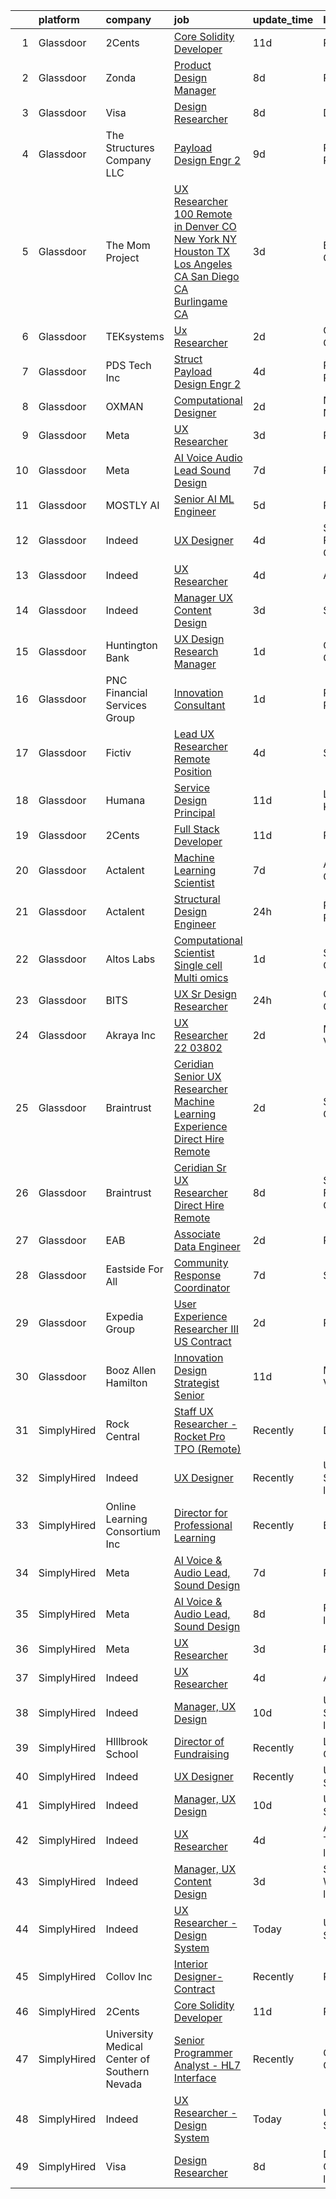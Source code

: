

|    | platform    | company                                      | job                                                                                                                                                                                                                                                                                                                                                                                                                                                                                                                                                                                                                                                                                                                                                                                                                                                                                                                                                                                                                                                                                                                                                                                                                                                                                                                                                                                                                                                                                                         | update_time   | location                   |
|---:|:------------|:---------------------------------------------|:------------------------------------------------------------------------------------------------------------------------------------------------------------------------------------------------------------------------------------------------------------------------------------------------------------------------------------------------------------------------------------------------------------------------------------------------------------------------------------------------------------------------------------------------------------------------------------------------------------------------------------------------------------------------------------------------------------------------------------------------------------------------------------------------------------------------------------------------------------------------------------------------------------------------------------------------------------------------------------------------------------------------------------------------------------------------------------------------------------------------------------------------------------------------------------------------------------------------------------------------------------------------------------------------------------------------------------------------------------------------------------------------------------------------------------------------------------------------------------------------------------|:--------------|:---------------------------|
|  1 | Glassdoor   | 2Cents                                       | [Core Solidity Developer](https://www.glassdoor.com/partner/jobListing.htm?pos=117&ao=1136043&s=58&guid=000001824de431a8ab35dd63f2c633ab&src=GD_JOB_AD&t=SR&vt=w&ea=1&cs=1_28b553ca&cb=1659164177225&jobListingId=1008012798036&jrtk=3-0-1g96u8cepk6dl801-1g96u8cf7ihmr800-acdc01f12a704e75-)                                                                                                                                                                                                                                                                                                                                                                                                                                                                                                                                                                                                                                                                                                                                                                                                                                                                                                                                                                                                                                                                                                                                                                                                               | 11d           | Remote                     |
|  2 | Glassdoor   | Zonda                                        | [Product Design Manager](https://www.glassdoor.com/partner/jobListing.htm?pos=130&ao=1136043&s=58&guid=000001824de431a8ab35dd63f2c633ab&src=GD_JOB_AD&t=SR&vt=w&cs=1_8816431c&cb=1659164177227&jobListingId=1008021218487&jrtk=3-0-1g96u8cepk6dl801-1g96u8cf7ihmr800-312ca15c6c06017f-)                                                                                                                                                                                                                                                                                                                                                                                                                                                                                                                                                                                                                                                                                                                                                                                                                                                                                                                                                                                                                                                                                                                                                                                                                     | 8d            | Remote                     |
|  3 | Glassdoor   | Visa                                         | [Design Researcher](https://www.glassdoor.com/partner/jobListing.htm?pos=115&ao=1136043&s=58&guid=000001824de431a8ab35dd63f2c633ab&src=GD_JOB_AD&t=SR&vt=w&cs=1_cdfca6f1&cb=1659164177225&jobListingId=1008021641912&jrtk=3-0-1g96u8cepk6dl801-1g96u8cf7ihmr800-1e7e7fdd79c17e05-)                                                                                                                                                                                                                                                                                                                                                                                                                                                                                                                                                                                                                                                                                                                                                                                                                                                                                                                                                                                                                                                                                                                                                                                                                          | 8d            | Denver, CO                 |
|  4 | Glassdoor   | The Structures Company  LLC                  | [Payload Design Engr 2](https://www.glassdoor.com/partner/jobListing.htm?pos=110&ao=1110586&s=58&guid=000001824de431a8ab35dd63f2c633ab&src=GD_JOB_AD&t=SR&vt=w&ea=1&cs=1_3fdccc0d&cb=1659164177223&jobListingId=1008017190924&cpc=444700D72F2ECBCE&jrtk=3-0-1g96u8cepk6dl801-1g96u8cf7ihmr800-5934483915e65cb4--6NYlbfkN0DyJKuYHXcylc_SDNHBp-tmunzivGoa8VlwBVyibE2Mzl8OmYXzEnhJyOcwkO9wLgSq_z6T9KHMXNTyHJ1u__vwQoZcoentlr1pFCq51rt4sjRT2ZqQBqOoAsWc3kjyT7LZtBpzSmVJGB11xvJYHDz6s-SaP9h2zzcBMMsWOVE7LcH8jLWCAyfHtsv3LsS1QoILiJNA8ucqR9S6PQlTLtmpA_uHm5A6bpUkwJqHNUWehTNxJX8BgBxURyVjQGof3zdxBdDLWaz3x8EuL1jBX6epq_mIDrtRoB17GCGsWuS2zr5E8tdpCo9uFfpJhV-WauWVW8wDpj1N3wBm4LmhnrF1K3dcFhULMrbnuhndxIibZ9omP0KrWKKD_Ire0-FwzgjPC4lZP1xdyVpJFVbNXuINxnqX6rCtkBKAn1OODnq95ZmuqrmFYtCmliP3AEeRD-BKhWJBew7aQTo9cX3teMXMOuXPhvsffWZpdQwT6f-g8U_dp4aVN0WcvE4ogiq3vY6oNPPYN7vwjCSdWe1zbjLeSjEFn_BXOdYGnQg3hjL3Le5VTlZKSNYg)                                                                                                                                                                                                                                                                                                                                                                                                                                                                                                                                                                                            | 9d            | Ridley Park, PA            |
|  5 | Glassdoor   | The Mom Project                              | [UX Researcher  100  Remote in Denver  CO  New York  NY  Houston  TX  Los Angeles  CA  San Diego  CA  Burlingame  CA ](https://www.glassdoor.com/partner/jobListing.htm?pos=108&ao=1110586&s=58&guid=000001824de431a8ab35dd63f2c633ab&src=GD_JOB_AD&t=SR&vt=w&cs=1_d8085431&cb=1659164177222&jobListingId=1008031987405&cpc=0C139D4CAD5A6DB2&jrtk=3-0-1g96u8cepk6dl801-1g96u8cf7ihmr800-1c0499f345ea7c01--6NYlbfkN0BDp_epf89aHDQhKpPegNJQ_ldQpEFZQsM9OcONMGxWx6pU56EKHF58QjVdAUvn2gXWmN-jNxj30fEr7ucrnnoWaA7GhknQKw_pX8S0ZudUP8iUsGOEcgiWeJ71eQ-LYoWGRxy4nYltpu0silshcAFbtVcOFlDuwSNbTCoZ9Q0pn10eRlBCyIjHQ6DAt-uoEBs45zN5HGXyDzQnuhqM4pOPMQIgeQhTWraIjdPCh9xrg1kGB4wbS0079ycTA8MrL0UgiUG0VQtjO6TRCzd72JCHaUb1nAOJzwJ6I0WVff1bRxyP2vxGkZrUrgx8jSNZnKXfMS6hJ26Hjx6LC-NFX6--DkBoMGsooDUDKsTe4lrlFj8SNZa7JisytLflTKq2XJ1oDJ1cwjZnRUQ74l2aBQx20ruPBubAmIPKLKRRICpFKfB2OlPTAjRKn_j41qJUnia2FLZIcL5k3KS8MbKBu7t7ubfz_HsitB8VLm3Tvn2GDmU4E1s2N1J5szMDYTPdrLneFKl9cGpeJrYd_z_s6qlTCP0BAMqyoxy-SUNjXzSLXQeoNMMjGb1OBMw6fZ323qc%3D)                                                                                                                                                                                                                                                                                                                                                                                                                                                                                    | 3d            | Burlingame, CA             |
|  6 | Glassdoor   | TEKsystems                                   | [Ux Researcher](https://www.glassdoor.com/partner/jobListing.htm?pos=114&ao=1110586&s=58&guid=000001824de431a8ab35dd63f2c633ab&src=GD_JOB_AD&t=SR&vt=w&cs=1_86107864&cb=1659164177224&jobListingId=1008032487078&cpc=2CAED5C921A5F994&jrtk=3-0-1g96u8cepk6dl801-1g96u8cf7ihmr800-d656d344feeb4a92--6NYlbfkN0AuKz8EBO1xHDEL7V2YF9xF3dC_I9B9i-Zw2Jh8clPMK9BxhHDJszxSyW718EipT5MRb1RPreu3BD-cy3KlfMRzb3qRqGgnIfjBoBD3tszXahovyXIhdMeiM7ioxp7PcQGcrk6reVfLNBIo81iUTZ47JibsRXezup1nOCUy44exCg8Tj-bunS8OQeHrCHS-aIQhBPo3n1IKVTd3IpvMsv3tb0FJMC1VjC-u-wqHxcEPzk5t66t_vyQvgZwXAP0J72phGuiVfF1bImsK0bWhUZRJ9GbfL4wqPM8lHonaIkU1UE1m4JyXDwGmdfM9HfL3_xMl4UiL-lZ1YpaEA-MfBq9lrt8V2HvQT4i1oY48rYCzWLvTFXom-B0g35houz9ZVuqn4AJiJ39-np5ht6Eq_klAErNqeH39i8E_dGa4txfyBIJeq9A3vN_lki3s9bfm8btX3lyE1Jv5Zwcq9BJFYZ4805MW2vLRRP4qnraxQirg3UIvE8SztPyQ_gIpVICK457zUiszxfCRSYJc6qhmA3KrkPt0jMkFgWwPZI-83UuWWxzHfc2jDeNWhvPW9AjaG-33Q_6X8N-g6gAmUPEFtSKGn0sl6l7_ySWXX1cxne1CTh1j192fJffOUxXB620NYIq9n47qHkwcwPdDHV_lBm9l76ZKWFe0t1DN1frCM1qHK4jWR4cyrdJL7LQdP61bzvx9BKWCqxwOxZ6jGvIf_SSyMOWF-rPB12fwnNAeYtIGH7Jr2E-uP9J-pBitskjWJfFFNhhgnbpeDfzPmTecyugewZ9DMYCSsLMR3Sc-tD-ZOAlvTZT0HMiQd2Ok09xWt6ptEwA9kiyLjOFjxeXfqsg_8b3-cNgBcajj38DxhD144IyIl8fVlUovHVeXz9WQqB0u3Ys4_9p-41jWoHoJlSrGmjHjkt2rIMYWn0g4HE__ZsZ7oyFQhXKE322S_bvwrt0%3D)                                                                                                                                                                                           | 2d            | Cincinnati, OH             |
|  7 | Glassdoor   | PDS Tech  Inc                                | [Struct   Payload Design Engr 2](https://www.glassdoor.com/partner/jobListing.htm?pos=112&ao=1110586&s=58&guid=000001824de431a8ab35dd63f2c633ab&src=GD_JOB_AD&t=SR&vt=w&ea=1&cs=1_7dbeea6e&cb=1659164177224&jobListingId=1008027962270&cpc=F41FEAB56D215062&jrtk=3-0-1g96u8cepk6dl801-1g96u8cf7ihmr800-a19b3ee6a4be9018--6NYlbfkN0BLQ6hkz6GMEPsiDV6dZwFY4wMBUE_AioakCFmtqBrqGqP687vd9SjG831nUZLdlECFz4_jiDW5zeCZqferr92m89sPuVJJnJ7WFWdNEVmdLTJs15P5BqPjnJErAy3HU3ayk3FqmesKP8Ap1bvQE2VOB84XMx2WhC42YIWFCH3ybxcp_T4JNx-jTtcDuwLOsmPhfbrfB_9LhEbGluA3kDYV9k9y5IKcX9nvyQZr-HLyi8Rkdw37TzYayS7bnLiODV8l0t-BeGultTAPgogUBBpadbkIwCpCRIVmWx4Ufh-5LxvWVAEXBdKXUIGwSvcOSW01gBiF4DBZ4Ijj2ELFdreLMVJdrOve9qfZMZJ6GnBxs6vNnFnAtpOfcW_TwtjZQkZM3FqvIglB_6ZBYJW0ezaxTI5fSzif4Ya00iALGxXcpx53-zVAGIkl16QKwQy0q2cDgyfPZrso30VhqhPZG55NpmubIIEdciAYN0KpuUu_Zy0QvHJa3rgIMdIYs9W4uUk0vE4Bs9yDmd4f7bWm2Zt5bAROq5SFd7o%3D)                                                                                                                                                                                                                                                                                                                                                                                                                                                                                                                                                                                                     | 4d            | Ridley Park, PA            |
|  8 | Glassdoor   | OXMAN                                        | [Computational Designer](https://www.glassdoor.com/partner/jobListing.htm?pos=123&ao=1136043&s=58&guid=000001824de431a8ab35dd63f2c633ab&src=GD_JOB_AD&t=SR&vt=w&cs=1_e5a13228&cb=1659164177226&jobListingId=1008033942178&jrtk=3-0-1g96u8cepk6dl801-1g96u8cf7ihmr800-848e2986704e05c3-)                                                                                                                                                                                                                                                                                                                                                                                                                                                                                                                                                                                                                                                                                                                                                                                                                                                                                                                                                                                                                                                                                                                                                                                                                     | 2d            | New York, NY               |
|  9 | Glassdoor   | Meta                                         | [UX Researcher](https://www.glassdoor.com/partner/jobListing.htm?pos=116&ao=1136043&s=58&guid=000001824de431a8ab35dd63f2c633ab&src=GD_JOB_AD&t=SR&vt=w&ea=1&cs=1_b8d31b3a&cb=1659164177225&jobListingId=1008031131369&jrtk=3-0-1g96u8cepk6dl801-1g96u8cf7ihmr800-7305b9d1fd1dfb42-)                                                                                                                                                                                                                                                                                                                                                                                                                                                                                                                                                                                                                                                                                                                                                                                                                                                                                                                                                                                                                                                                                                                                                                                                                         | 3d            | Remote                     |
| 10 | Glassdoor   | Meta                                         | [AI Voice   Audio Lead  Sound Design](https://www.glassdoor.com/partner/jobListing.htm?pos=101&ao=1110586&s=58&guid=000001824de431a8ab35dd63f2c633ab&src=GD_JOB_AD&t=SR&vt=w&cs=1_111cd7f4&cb=1659164177221&jobListingId=1008023222065&cpc=7F6F94E2229B3AB5&jrtk=3-0-1g96u8cepk6dl801-1g96u8cf7ihmr800-689b7cb80f7a2f37--6NYlbfkN0DYl4UJW4r1Vl7FEn6T9F-rD9lpC-0oMJVSiWjK_MGUd5ZxEn957iThda3zHpNlLYNwoNzCQdsopoLKmJLG1nAnANp12Z1CmvIlSEcVWxldS6xVx8g-I3t6cbTxAb_JabrKutD0NLg4ZKY5157s-0H45KN1wVpDD0sZHig6vrUUXD05pI593RAo4mJ75x94gUZkCaOqKAOCjuQz460-maCRHj50tsXDkPdie1Ok-G3mbJV7Jztbc0ExNUVKHymOIATuc7wuR9rTodGYLmiNKbWGxVCQWIvpU6D3zOr-1U7dqZhdnOj7kFElMb72N_iBvrGKyXaRKxAKq0fUM589JJGZikmJeZLDIqdqHXAhKrc8NVKPpbfgThzZEZfnxkrt9P9jj_RlZObs7Xoc59BHQzXZJHCbCMz3GXi4NHht9KAQWCRY3ywI-BWZ5wT7TXvt3H8FdaxkyqfWHFoSfS148KWSHBzZUgQGWKE1DPXQ4-fy27Llh14FllC7XuIiSAZR7_Hevjx9BFkRyN3iXuoNQzB-bVVEa83sZBj0GSTkYsYus-8wJUb8lHQ1AJ1oNw9mJdrqI31Y1zpLJa8PoJ4P66QRxvm6jKz5i5Ssq8Ba6fY0uuiC0lLJ3QvuF1yZt04MtzQVbdrYHP-fphPayRsWEsrE_qMEdzzawbDjKsrtyv2c_8Qgk87ZPi0SD3NCJPFjX_0MBu3MJK79xO-HNypzm0zCiNALmxS9eDcW4CgJqRvr6hDXK_jvFRQT54EVSofS_iXbBE97gvtC0uI6b-tbF-N7V45aYErlAiaV7x1ZFT0sJ51MDJni81FPaexUDMg9BPOoNyIaMdMS3LtCOOd6fDTIIIxIx41_PFthqnR_r2ZKozgH6zjniu7EcWNN2VAA28Yo6YEHY_DZH8tIk5MUJNkPnvgnDGl4y_ZDa31-hAyl89OZe_ttTZXWaxmTZC481SrkgOp1veirsVX5iI4xS7qJR8z6vNv-JwR1uuHVdz6ZX8kGwFbXdBKRkU41C_a3LnFouwG8ER_cqT2Ym8i-C4HWnhZp-L1LwRlVIjNB3CNLlQ%3D%3D)                                                       | 7d            | Remote                     |
| 11 | Glassdoor   | MOSTLY AI                                    | [Senior AI ML Engineer](https://www.glassdoor.com/partner/jobListing.htm?pos=121&ao=1136043&s=58&guid=000001824de431a8ab35dd63f2c633ab&src=GD_JOB_AD&t=SR&vt=w&ea=1&cs=1_1610941b&cb=1659164177226&jobListingId=1008025309635&jrtk=3-0-1g96u8cepk6dl801-1g96u8cf7ihmr800-8615a7f6e4c35cad-)                                                                                                                                                                                                                                                                                                                                                                                                                                                                                                                                                                                                                                                                                                                                                                                                                                                                                                                                                                                                                                                                                                                                                                                                                 | 5d            | Remote                     |
| 12 | Glassdoor   | Indeed                                       | [UX Designer](https://www.glassdoor.com/partner/jobListing.htm?pos=102&ao=1110586&s=58&guid=000001824de431a8ab35dd63f2c633ab&src=GD_JOB_AD&t=SR&vt=w&cs=1_74a3142b&cb=1659164177221&jobListingId=1008028578102&cpc=A65DF3A704A48F9B&jrtk=3-0-1g96u8cepk6dl801-1g96u8cf7ihmr800-2cc1071fb75654da--6NYlbfkN0CiRNM7CVr8YueLFKlzwbFWI0o7IjV438l4sVrvKZ0flpURU_mqoI8EbsK64YRr3OBYYZalZrIwKssoeo6VoDij59fqsdwtzHKpuAN9G1807uO77Tfa8ejE6RtPKcGioDYAYwx3GOtjJTokwiiBuVm99tnuj5zhfnh0G4p44u-VeDzF1xhHbpl1WSAnA2ClJklQyoHuoz7MnIp9tIZ0ZEozS3YnW8q9hYYFQfB6ZzPgbqPq9SxX5TnpKnnN9VzrXtNvXddixHMxrZHqswa8VRG1E3ndHNqsiJPF6LMgb4twNE7SxdC9k7qUu7K4QLvaVGX3nZlpktdszDHd1uzBYK42BEZfK72OzyXCsZlNDm6xNt9a1If8xgE9QfZrSeDB165xRGprgzpKahMYb25Kla2TuMXcNkxiP7eGq-9HYHLGrn9g2OYXrWEaiI71TDI9CtiK4FvsxOb8msd5z8zumcIlYjCZVp42jKXY0ERhViW_2m2fcfF3lluA_anX1OOH41xnGKD0vO_IKkj2f1k4I-rw)                                                                                                                                                                                                                                                                                                                                                                                                                                                                                                                                                                                                                                           | 4d            | San Francisco, CA          |
| 13 | Glassdoor   | Indeed                                       | [UX Researcher](https://www.glassdoor.com/partner/jobListing.htm?pos=103&ao=1110586&s=58&guid=000001824de431a8ab35dd63f2c633ab&src=GD_JOB_AD&t=SR&vt=w&cs=1_4308baa0&cb=1659164177222&jobListingId=1008028151469&cpc=FD1C1DA32C38CFA7&jrtk=3-0-1g96u8cepk6dl801-1g96u8cf7ihmr800-36ca236a5a045261--6NYlbfkN0CiRNM7CVr8YueLFKlzwbFWI0o7IjV438l4sVrvKZ0flpURU_mqoI8EbsK64YRr3OBmXK5c0D_VIq-XAz-SijDLcgxaAEZ1LGCz0647mMt3IKGcnLZeJ4XsnVD6rI2ODiyjHnq36ZPOWJj9mBHyqJyUTJasZe8jUOgx905CZfEUHmGuSwNOBd25DOttNKT-0-suSg9YScnnn_dbHglk9D-SoNCFqgB07IXSN5xYD3tvWVDyw9O7cBY-EbWBtmJjXMNFYNpNcp9kCU7F78ZdJZYlL9LyL9WQEj1KD1dWXz1qlBiAeYnxGhPVVOvyonck67UayfO8Jxwu171jcWBCA7DZZpQhHWiIcRCw24NXR0ZFCQQfppnkZ_9xV5tRBHucOXx7qMCLz-usr3E0MOiV1Vm_pUL-KusOd0g-yFbuG7hP27sxiK8ukF9uiN8vlZsUKqhgIWVawaenATIOkAzFAZcrmNNUL5-Lf_OgYqpz8_MWgdXmR6PN7P3HByvSiWdB2BbRLdmQHd4I4g%3D%3D)                                                                                                                                                                                                                                                                                                                                                                                                                                                                                                                                                                                                                                             | 4d            | Austin, TX                 |
| 14 | Glassdoor   | Indeed                                       | [Manager  UX Content Design](https://www.glassdoor.com/partner/jobListing.htm?pos=104&ao=1110586&s=58&guid=000001824de431a8ab35dd63f2c633ab&src=GD_JOB_AD&t=SR&vt=w&cs=1_d247d3d8&cb=1659164177222&jobListingId=1008031262648&cpc=B076152010A3B66C&jrtk=3-0-1g96u8cepk6dl801-1g96u8cf7ihmr800-39b9ab4c9d019023--6NYlbfkN0CiRNM7CVr8YueLFKlzwbFWI0o7IjV438l4sVrvKZ0flpURU_mqoI8EbsK64YRr3OA0NewwLze60yEDedzF9qHHqQHfeFOzmCmqCIrsGBS_xCQvMOy8qcuRd9aSb28_VWMW0XNzPbEQWLkG9B-0gogUQBQMDvYLaHbbFXi5KssPqfdnSEIiDidqfL4pU31OGgJ4IDXVROUYvg-k6srnW0YxarHGX_8v5Dt5Qo6PrbXxymRY5xBtHSPMraLqxo5JU8G-p44jSJxzQB8EV5zn7iE1TQ5m26u28iPMREjjX_mbZbszYXTO6WLx1XakBeAGXjMzAPwBfiaX_75nZ7aGf0quAsLWBQANgGTdFPmskxGrTtvvFirKd9HfbOWU1YVJvYAz74DvznHypI1VdqG6H3xV0gjaGaAoCtrx6FC-T0Z4zKfiTSbQFcs5TwLBatH5zczMOiajnwDNmH3sXcF6HWTXd0wYzYIHUFwSmfQhp9uoQq5JsVQUQJ3beWN12inX0H2cWaFKMJlq_byx7Y01XVPn)                                                                                                                                                                                                                                                                                                                                                                                                                                                                                                                                                                                                                            | 3d            | Seattle, WA                |
| 15 | Glassdoor   | Huntington Bank                              | [UX Design Research Manager](https://www.glassdoor.com/partner/jobListing.htm?pos=126&ao=1136043&s=58&guid=000001824de431a8ab35dd63f2c633ab&src=GD_JOB_AD&t=SR&vt=w&ea=1&cs=1_04574b7c&cb=1659164177227&jobListingId=1008035560327&jrtk=3-0-1g96u8cepk6dl801-1g96u8cf7ihmr800-026b5e051db0d1cf-)                                                                                                                                                                                                                                                                                                                                                                                                                                                                                                                                                                                                                                                                                                                                                                                                                                                                                                                                                                                                                                                                                                                                                                                                            | 1d            | Columbus, OH               |
| 16 | Glassdoor   | PNC Financial Services Group                 | [Innovation Consultant](https://www.glassdoor.com/partner/jobListing.htm?pos=107&ao=1110586&s=58&guid=000001824de431a8ab35dd63f2c633ab&src=GD_JOB_AD&t=SR&vt=w&cs=1_29fbb525&cb=1659164177222&jobListingId=1008035542568&cpc=1FDE87803EF93CD3&jrtk=3-0-1g96u8cepk6dl801-1g96u8cf7ihmr800-f579691c39cf339c--6NYlbfkN0AMofH_6zXbiqn6xehDj89HQNfpf30LHk40Y3Yl5cZTpm-EXukPQNet_K9MQV9Co4wrh9zmc-WoIcLnw9Z172E92dJPc63Y3V8fVsVvhNoNjEG1FtQwJaVBW8azj4QSwo96VkJz2Fe6Vq7LU_GgWl3dMiQzX5Lf74GYKefSthgL86d7OwvtHb2rbuaoEyWz2uyn35Am23LlFgqJ7NZnhPIDzJ6nr_LQc9uk3AKc7grqzV_hLCkn_cO78skyUOr1lW08GupI56vA_7AlTRizr0LiXRepCcm8fTiAz4ji_N4ml1tJ6h9o2ltL60WKAOzKn1UyTh_FmFDbgKyOGzJksk5chmJe45To1rqV8gRAxYUkcDqxHLjgvmMEba8f8wqm_uXZiXyko15S9OBYKele8luDOP4FqAAjjokrZj5mSg2tLKedBB1dRRQKKYeXnMmGoX4vrrTMUUU_dTwaeXfnLer19ibPLdY3SRe6M_dfDafQfNi1ay-qdLiJQ7YuzVQlOY5vHVmB-jjYToREDmztbo_69aNcNcYTj5w-EHNaTpExsv0OZ615De11nu1h69jVeGt2yP91CQTtS6KKUjfuQ3OjpLa-VeOonWRJQXqvcjSvqAiPe6IQ5JBPIvDQE0AFwWSIFdO3qC_JJryV1cEO7O-aUaaqdAp_3mUopzYJqpkJJrLsuLA4Ml8lCW7bUXxSOITvHKDKp20j0uzM1PmoHIaSUYGoi3JsttF70zDXoi1e8JJgRCrY_IhcJ9E3Kg2CjZX3dgdaTaQU2w1myrIGVJrWWLk_A1VDj2fvt1xwU1wflUIV78HXasXUZ1oyp94rmZXmMoSYJOUeF-x-0JoX3FUz6-w5nfTHBBv54rhFo-g2_3nbZaCkE2ZANqg37bMiIuPJVeSSjEFyLtp0hQyz3DEdM1SnJ1al7dGlOZvqQ6YebfbZejQ-QcuGqB67LxB6ENzV59U_3cGmZxBOr5fXen4GNftt3Y2z8qoS99cmuDkTMIB2EExtAV8yfOAUbZv-1O3n7nj3FfMXTZP2Mo1SP-oAPvDfFt2IXNO5WUn3kEUX7PXYYvfEjXkfELCUiNoBFBBDn0thkPDJ_9umaIWSEFpXsYav8CwWhP-Q4OyNKpJyMjcJ-xkYlyV8) | 1d            | Pittsburgh, PA             |
| 17 | Glassdoor   | Fictiv                                       | [Lead UX Researcher  Remote Position ](https://www.glassdoor.com/partner/jobListing.htm?pos=125&ao=1136043&s=58&guid=000001824de431a8ab35dd63f2c633ab&src=GD_JOB_AD&t=SR&vt=w&ea=1&cs=1_9c7e98d0&cb=1659164177226&jobListingId=1008029605089&jrtk=3-0-1g96u8cepk6dl801-1g96u8cf7ihmr800-b69c693268734a1d-)                                                                                                                                                                                                                                                                                                                                                                                                                                                                                                                                                                                                                                                                                                                                                                                                                                                                                                                                                                                                                                                                                                                                                                                                  | 4d            | Seattle, WA                |
| 18 | Glassdoor   | Humana                                       | [Service Design Principal](https://www.glassdoor.com/partner/jobListing.htm?pos=122&ao=1136043&s=58&guid=000001824de431a8ab35dd63f2c633ab&src=GD_JOB_AD&t=SR&vt=w&cs=1_f2be3c10&cb=1659164177226&jobListingId=1008012520998&jrtk=3-0-1g96u8cepk6dl801-1g96u8cf7ihmr800-b888a1b19f57eb03-)                                                                                                                                                                                                                                                                                                                                                                                                                                                                                                                                                                                                                                                                                                                                                                                                                                                                                                                                                                                                                                                                                                                                                                                                                   | 11d           | Louisville, KY             |
| 19 | Glassdoor   | 2Cents                                       | [Full Stack Developer](https://www.glassdoor.com/partner/jobListing.htm?pos=119&ao=1136043&s=58&guid=000001824de431a8ab35dd63f2c633ab&src=GD_JOB_AD&t=SR&vt=w&ea=1&cs=1_3b815df1&cb=1659164177225&jobListingId=1008012892026&jrtk=3-0-1g96u8cepk6dl801-1g96u8cf7ihmr800-85534a6b2d893294-)                                                                                                                                                                                                                                                                                                                                                                                                                                                                                                                                                                                                                                                                                                                                                                                                                                                                                                                                                                                                                                                                                                                                                                                                                  | 11d           | Remote                     |
| 20 | Glassdoor   | Actalent                                     | [Machine Learning Scientist](https://www.glassdoor.com/partner/jobListing.htm?pos=113&ao=1110586&s=58&guid=000001824de431a8ab35dd63f2c633ab&src=GD_JOB_AD&t=SR&vt=w&ea=1&cs=1_20116ae0&cb=1659164177224&jobListingId=1008023696581&cpc=AC285F3A3ECA6BB0&jrtk=3-0-1g96u8cepk6dl801-1g96u8cf7ihmr800-34babcfaa1806a82--6NYlbfkN0ChYVx_I3yfZ_JDY3EFoivtqvi_stwnZ_kRt8Dowt_l_d1ydueao4NE-oUleRJ4yhjN6bhm0Wl2bJPdlfnKMUpK3BdWDcw0I1uPvIky8U8jCHZoIUVj8UBoFKOGdSTZ5Hsuy2O2f6dwWP7AkX6Ba-drv_Ov8l_kmEFMkAemXZnrRImvWo5YtpkuOaPqwwz9pfOzhCFGZhbYvJYYYPQRCh6JsNHUIFW0ZH-TiA893r4DC52_zVspNWLKP1BDvtRfBUGrAR2dBqXxJyJTz5Jo1-DgshB3Hg11BMx5f-yV0sbaJQXD9FT_oXdujhBckdU9G1kooeNAhEURgcH0McVHKlzC5NxdTcbpssaZhsoYtWqWHNhKbJttu9bIshospGCDz8l4aVT2yhxFykJksBswtFpqn4PlGDznNGq0c7oa8cwPBlEg4I_srYOCsXTfp93y2cnM35cXMre0qxgTLpn6Aj435sOPcTK_xuHQ1-uVO9BqdtR8fSoXaKP_08QfOlfDADj7hRY73zOywWwRIjfsE1ynfKKFdkOjwtW7dcVsTSOYpCZk0IqvrG2OYKDbCaHnCEdFbOoH9QjYBmPgt_555I8Rrl3uiVKBwpcvpUisFu32bS7vPzG4ZEKeow5gRS7iHLlOFjlcdzreiMrvK1bXbfFLzjSrACHMpfR_dIOyAyPiKAJemEbNXLCS8dbzTAd6nEDNA7NWswgEwbr6EO3VY0gSr9jq9vs_UMevXmAHRiZQbCtVjzGjuvcX0KzaDq6V5zmE-9RI2J-2Pfvvfa2Hk8t-2SsONpk8FaU0GsJC6L-fl3Qo50GaSHrbkS0EcgCMjo4VxB1A4uzuuGNXGKkzdQs6zpedfv6jv20aeEhwsfeGniZjnbw74uZcj25-lAT068pV6oS6_yisZgotrJvR2g7PZkxj7KUI11P1OpTAKgxP030-tUNchVN3obS6s_YcsVgHL_-WRkCOZJTRp41LEK96)                                                                                                                                                       | 7d            | Atlantic City, NJ          |
| 21 | Glassdoor   | Actalent                                     | [Structural Design Engineer](https://www.glassdoor.com/partner/jobListing.htm?pos=111&ao=1110586&s=58&guid=000001824de431a8ab35dd63f2c633ab&src=GD_JOB_AD&t=SR&vt=w&ea=1&cs=1_91505a3e&cb=1659164177224&jobListingId=1008038840490&cpc=AC285F3A3ECA6BB0&jrtk=3-0-1g96u8cepk6dl801-1g96u8cf7ihmr800-f6a32cf7d19a101e--6NYlbfkN0ChYVx_I3yfZ_JDY3EFoivtqvi_stwnZ_kRt8Dowt_l_d1ydueao4NE-oUleRJ4yhgvVGo_PNpngfkLThmscqKZKzvVNlbkUpL1tW_1xz3vPnAE2UMZGhXvO-P83DzR06vIuqBov46uWujTpiRh2-QQ4gWDh7Q2ZFQ3F5fbdeSsAy7mjwLrd_gh9hp04J55pH_kjceWE0HVeDKmc8-CoZrX6XNaCjaEdDDdBF3MYclkKNrO78RtA3Ty_4aZw1CdhPsnPToTowWgMH4Hfpbr4j4QgEuX7vK-3hyuRic4TGOx4LnOGnMPM0RME6GaDHb6zmi7kpoRVhHbA7BACp4-OfbwXUCO1Gil6PdfDD8eqWTNW3O_ISdq2JKGFJso7t6f2UT2PxIXVsuSmucAuNFoC56xl_DC25hg7VxxifWfsSYtM2QW1DVQhUzTdcVKwuwCLXfOwnvlmqCnxebtBCwkbOHRabO-SYoLgsVeG6gRs5vW_aECmyMVyZ22bWSxBZCf4oU1s2usU4pbfPj50DdaLaRAMEEH4Dg7J3ftkb_hjlpLMqRV-AXv7spwaazKEh_DeoE9VsLLH02aDEI4esm1ZZGX2xFGhyIEIAz7Gl_vvdw-CnDuwcdBftuejJT5IdzIy4_FlDh9OiJ62p9AxptgLCuJP8fJ0loG2CvhXMU64MTTQl-kIItaUihsgwvBmPskdqTSFkXnscNNibzkF36x0gC8vklV5VtBeS7txFTr9AbgWU3C6lphdVGtWfHl8tuVoQAUL63nGUd64wKZdOyDZG2bpdgF14iHgwIvea9gqi-s5oOd3hUj7UvMmw18dwTuvx6OwMsIg_wGw0E4W59Mhxd_ZQOqDaDy1Iu-cNkfRJv1KbRhkzL4TLR2_TgQx5fBYYlyW-1hhARtMccHSfh1HAN0x6F_WksrlPM3UDRRYHzyIWiWBGrBNKviYKklFZUA_Ha2yaHFKXNLeQNRmPwSVmDJVolgpNRMrvs%3D)                                                                                                                                         | 24h           | Ridley Park, PA            |
| 22 | Glassdoor   | Altos Labs                                   | [Computational Scientist  Single cell Multi omics](https://www.glassdoor.com/partner/jobListing.htm?pos=129&ao=1136043&s=58&guid=000001824de431a8ab35dd63f2c633ab&src=GD_JOB_AD&t=SR&vt=w&cs=1_6b1b02ab&cb=1659164177227&jobListingId=1008036013501&jrtk=3-0-1g96u8cepk6dl801-1g96u8cf7ihmr800-a1a5c42db2f17eb2-)                                                                                                                                                                                                                                                                                                                                                                                                                                                                                                                                                                                                                                                                                                                                                                                                                                                                                                                                                                                                                                                                                                                                                                                           | 1d            | San Diego, CA              |
| 23 | Glassdoor   | BITS                                         | [UX Sr  Design Researcher](https://www.glassdoor.com/partner/jobListing.htm?pos=127&ao=1136043&s=58&guid=000001824de431a8ab35dd63f2c633ab&src=GD_JOB_AD&t=SR&vt=w&ea=1&cs=1_4b0854f6&cb=1659164177227&jobListingId=1008038492041&jrtk=3-0-1g96u8cepk6dl801-1g96u8cf7ihmr800-85556eed4f4a7e5a-)                                                                                                                                                                                                                                                                                                                                                                                                                                                                                                                                                                                                                                                                                                                                                                                                                                                                                                                                                                                                                                                                                                                                                                                                              | 24h           | Columbus, OH               |
| 24 | Glassdoor   | Akraya Inc                                   | [UX Researcher   22 03802](https://www.glassdoor.com/partner/jobListing.htm?pos=120&ao=1136043&s=58&guid=000001824de431a8ab35dd63f2c633ab&src=GD_JOB_AD&t=SR&vt=w&cs=1_b94f7f46&cb=1659164177226&jobListingId=1008033552694&jrtk=3-0-1g96u8cepk6dl801-1g96u8cf7ihmr800-db53e58057eee83a-)                                                                                                                                                                                                                                                                                                                                                                                                                                                                                                                                                                                                                                                                                                                                                                                                                                                                                                                                                                                                                                                                                                                                                                                                                   | 2d            | Mountain View, CA          |
| 25 | Glassdoor   | Braintrust                                   | [Ceridian   Senior UX Researcher  Machine Learning Experience    Direct Hire  Remote ](https://www.glassdoor.com/partner/jobListing.htm?pos=106&ao=1110586&s=58&guid=000001824de431a8ab35dd63f2c633ab&src=GD_JOB_AD&t=SR&vt=w&ea=1&cs=1_349a5a28&cb=1659164177222&jobListingId=1008033172980&cpc=451933188B21919D&jrtk=3-0-1g96u8cepk6dl801-1g96u8cf7ihmr800-68571e0e56495166--6NYlbfkN0AL3dVr72y2kzw2kaN2Ho5i09lACUMjYeOySpm2U6KfangpSdCj5igvGaHR0TeJqvxLkziEP-jQ22UUxmROHXWVLO-zsjh-GhLJpRJMAmYqTKtN-vcCc5U9xluqMo9iCWBaZTkwU460vFR8pCNBh4IkqDD66lLWhET1ZyBSMU2K8s9Nj11Db5gZy5F6Ji8FrthG9fYWZTJG3keH8U959pVdm5J-EJ8J8GRijs6MWitdY-QEFPZtiyiVGVBbU9bu7O8d-_1ZLTgD9Zzy6HZPrYB1lZSZRlG8Z2wQGkPNBkrEkv8CRCbL9NbhcZGwz--vTo7iWYkW9o3SxbWGYg_wXDAdCLD4UtZRpVsYLMVaG4uZJrthhFpmlb5FuqtwOYh0Epn2fHUDDPVy1P28dJt-38gMZhQGQ_TW7VORdZPzhfPgMsKjjkL5GeeGRP1I4J0tlEHlsz6p7sew5pTOHgzf5iIQHtzlRA8g8stWqAYMGr--mpQVDZGm8UHQ8pFAeYYJLHNsTeCZiOqByhjy8cN1abQnYKStXj71RFeWHn72jIeVSCf5E5XGL4upbRQQPvK4J7uj66USH4p_1yw0NbXRnqNUmnpLAoKRjuYIdk_8XBCAUsnc4SFcm9D-WbMsTYjZ2b-g3V-LuUnWhggVoND_vGeRh_R6euHqRa1zj6OQtYfOoM5PKaDe-sZgqPMnmwwyhMxVhReeHKBvg0eai0PPLi1oBI_8XwMYKcfcHsZefSz6YMNj-psnkLhE)                                                                                                                                                                                                                                                                                                                             | 2d            | Sausalito, CA              |
| 26 | Glassdoor   | Braintrust                                   | [Ceridian   Sr UX Researcher   Direct Hire  Remote ](https://www.glassdoor.com/partner/jobListing.htm?pos=109&ao=1110586&s=58&guid=000001824de431a8ab35dd63f2c633ab&src=GD_JOB_AD&t=SR&vt=w&ea=1&cs=1_403dea88&cb=1659164177223&jobListingId=1008020482256&cpc=AC285F3A3ECA6BB0&jrtk=3-0-1g96u8cepk6dl801-1g96u8cf7ihmr800-7b3d2c70f5f214f5--6NYlbfkN0AL3dVr72y2kzw2kaN2Ho5i09lACUMjYeOySpm2U6KfangpSdCj5igvSL6GVg8exZPWVdiQMP_RGSkDkLNHvkC9W-rSseZnW8M5VeHdtFwEAAgSp-923YvqQNEyUL23htp1Dl-kojr7l0cAUpbDZBk15BJebhPxNFqDeYIUCZL4Me9I-wGJWMI4ozvTfQF3GjORBtQn8x6GPGgSQTS4Orn_HXcX9eg8jLiUQg9jEeFX-4Kjrlzkp6LkHudZLChX-y0frcYqeJl28ti_UMEQxuV1kiOzGRn5LHZ7ZCwTkyXD_Kq1NRj02EgzhlMOdTA_qUztKoTgcyIzht6JGQivHT-CrYcfNJMBsjJr_WcwTZvTZeMUOHUXyTrxgSTeC96IX6QKw79H8whKnFROmdMFs7oDZdN3kOri9UZuO7YJBI8jK6maF9nfaDtLzWiBHf07_yWgflc7kooiH1szWcF1zwzxjtDdiZiOQwh1ACGg3BGxBEav2tVdavndIgsxgxPj9YH_OjOTgh3-mLW6SuWKrYsNQcBTkQeDbd6_C-BcZqXKvmLC9yJN2wSY2_xCPjNTCA9_dXcH4MEwddRZK7hRJLwzNsvrRwhPvbfZy0y2Mn4hJ4rT8QKuhA0dT5NjyFicEjIeKngA974ofCJEoSIcUNUyS4Uf5GbEgL1FCQ5UKU1IZO4BAvnyZVpXR7eylvp9rOK1SUv6jx_YGGHsBJPwc3j0U5TdVfwB5oHFmnlMeTXAMdzji204Nf3T)                                                                                                                                                                                                                                                                                                                                                               | 8d            | San Francisco, CA          |
| 27 | Glassdoor   | EAB                                          | [Associate Data Engineer](https://www.glassdoor.com/partner/jobListing.htm?pos=128&ao=1136043&s=58&guid=000001824de431a8ab35dd63f2c633ab&src=GD_JOB_AD&t=SR&vt=w&cs=1_a1d00d97&cb=1659164177227&jobListingId=1008033097410&jrtk=3-0-1g96u8cepk6dl801-1g96u8cf7ihmr800-1fc9c319cbc7e726-)                                                                                                                                                                                                                                                                                                                                                                                                                                                                                                                                                                                                                                                                                                                                                                                                                                                                                                                                                                                                                                                                                                                                                                                                                    | 2d            | Remote                     |
| 28 | Glassdoor   | Eastside For All                             | [Community Response Coordinator](https://www.glassdoor.com/partner/jobListing.htm?pos=105&ao=1110586&s=58&guid=000001824de431a8ab35dd63f2c633ab&src=GD_JOB_AD&t=SR&vt=w&ea=1&cs=1_901c7d39&cb=1659164177222&jobListingId=1008023536865&cpc=48B9F4758953335C&jrtk=3-0-1g96u8cepk6dl801-1g96u8cf7ihmr800-d35b25e1b8687aa0--6NYlbfkN0AY-qdIgaRoEPPxhUE10ZIrW_2-zOqMVk9PNxPRE7n-cgMxGMYQrz2lKgTINJX4yYG2O1H5zsS6hLutEtCu93fDrvYg3n6XVzMhsknYzSCHJ_1mObOMCeglhv9qoT8XT44zYjsQ1sFTemf7HBujaTpCsWNA6a4ACLJF6bYhhn7gsV6qd5buRTsn_hSqgCIfnYYOLv8cwaX2lijns48Bpl8_24Yyy5FFx-yosULZNu5opMG-vAWDGinqsf0zvjEiwpg-r5jqgO3i-eUmIaVX07NBBtg-kkWBkCT41vKbl3E8ZIYjFFE9XrvVNk0DkfjsZIVswJuc1fCdkExXnWauqLIhTqEaAeMdZ8jZjFx2ri1YV78Kyc_ejhDnXov_zLEwc-BxvvlqOfVFP_fsyEIlFcBy0qeKWqwcoAntaFasITzX3vQxrWQkhiJktzbRQY5OxzGEtZ6j0qAYvskI_hJjvtXAwMXZNxoT9rm91Mle75rAfF6VBZczAkpaGK-cU3dQ6SXAcY_zLC50yg%3D%3D)                                                                                                                                                                                                                                                                                                                                                                                                                                                                                                                                                                                                                       | 7d            | Seattle, WA                |
| 29 | Glassdoor   | Expedia Group                                | [User Experience Researcher III  US   Contract ](https://www.glassdoor.com/partner/jobListing.htm?pos=124&ao=1136043&s=58&guid=000001824de431a8ab35dd63f2c633ab&src=GD_JOB_AD&t=SR&vt=w&ea=1&cs=1_2c468f32&cb=1659164177226&jobListingId=1008032919776&jrtk=3-0-1g96u8cepk6dl801-1g96u8cf7ihmr800-4b63946cafb74d66-)                                                                                                                                                                                                                                                                                                                                                                                                                                                                                                                                                                                                                                                                                                                                                                                                                                                                                                                                                                                                                                                                                                                                                                                        | 2d            | Remote                     |
| 30 | Glassdoor   | Booz Allen Hamilton                          | [Innovation Design Strategist  Senior](https://www.glassdoor.com/partner/jobListing.htm?pos=118&ao=1136043&s=58&guid=000001824de431a8ab35dd63f2c633ab&src=GD_JOB_AD&t=SR&vt=w&cs=1_29583249&cb=1659164177225&jobListingId=1008012421409&jrtk=3-0-1g96u8cepk6dl801-1g96u8cf7ihmr800-380fdca35948e136-)                                                                                                                                                                                                                                                                                                                                                                                                                                                                                                                                                                                                                                                                                                                                                                                                                                                                                                                                                                                                                                                                                                                                                                                                       | 11d           | McLean, VA                 |
| 31 | SimplyHired | Rock Central                                 | [Staff UX Researcher - Rocket Pro TPO (Remote)](https://www.simplyhired.com/job/nDUtDb29njJ5xh76A8Kw5SratkT7-VTCb7SihdPVm5HTqKstwFOSSA?q=generative+design)                                                                                                                                                                                                                                                                                                                                                                                                                                                                                                                                                                                                                                                                                                                                                                                                                                                                                                                                                                                                                                                                                                                                                                                                                                                                                                                                                 | Recently      | Detroit, MI                |
| 32 | SimplyHired | Indeed                                       | [UX Designer](https://www.simplyhired.com/job/URziMhrNTaKa1PLKfIfrhF-GuRmaj4gn2FhVHZfhBU3tWsV0R0J4dw?q=generative+design)                                                                                                                                                                                                                                                                                                                                                                                                                                                                                                                                                                                                                                                                                                                                                                                                                                                                                                                                                                                                                                                                                                                                                                                                                                                                                                                                                                                   | Recently      | United States +4 locations |
| 33 | SimplyHired | Online Learning Consortium Inc               | [Director for Professional Learning](https://www.simplyhired.com/job/NF9th_XZHA-eDhzVyWI0dNBfHWDQqHIFh-A_QRkwKcQ4vxVaLKTcng?q=generative+design)                                                                                                                                                                                                                                                                                                                                                                                                                                                                                                                                                                                                                                                                                                                                                                                                                                                                                                                                                                                                                                                                                                                                                                                                                                                                                                                                                            | Recently      | Boston, MA                 |
| 34 | SimplyHired | Meta                                         | [AI Voice & Audio Lead, Sound Design](https://www.simplyhired.com/job/5lYzaYXspz6ZS0qrjHhAtSiIS8ozGC7a90xxshueranYZ03i-n-rbg?q=generative+design)                                                                                                                                                                                                                                                                                                                                                                                                                                                                                                                                                                                                                                                                                                                                                                                                                                                                                                                                                                                                                                                                                                                                                                                                                                                                                                                                                           | 7d            | Remote                     |
| 35 | SimplyHired | Meta                                         | [AI Voice & Audio Lead, Sound Design](https://www.simplyhired.com/job/SzruYPaTevedShd2RHm9U8rOCQ2eaX3ce_kdSJR2JETOiOm82xoG1Q?q=generative+design)                                                                                                                                                                                                                                                                                                                                                                                                                                                                                                                                                                                                                                                                                                                                                                                                                                                                                                                                                                                                                                                                                                                                                                                                                                                                                                                                                           | 8d            | Remote +2 locations        |
| 36 | SimplyHired | Meta                                         | [UX Researcher](https://www.simplyhired.com/job/8H1_pRMC9T52dPLEcSfiRPZFUqETFbyD7K_89wG8mqVyZjYNrSB2TA?q=generative+design)                                                                                                                                                                                                                                                                                                                                                                                                                                                                                                                                                                                                                                                                                                                                                                                                                                                                                                                                                                                                                                                                                                                                                                                                                                                                                                                                                                                 | 3d            | Remote                     |
| 37 | SimplyHired | Indeed                                       | [UX Researcher](https://www.simplyhired.com/job/f6xfgRp6ncb3mweiYpJl0lcNh6RqwiRhOXD0BcxGCk6ks_GAha9s_g?q=generative+design)                                                                                                                                                                                                                                                                                                                                                                                                                                                                                                                                                                                                                                                                                                                                                                                                                                                                                                                                                                                                                                                                                                                                                                                                                                                                                                                                                                                 | 4d            | Austin, TX                 |
| 38 | SimplyHired | Indeed                                       | [Manager, UX Design](https://www.simplyhired.com/job/Bq589sK4IRMfwF5-KARscZ6LsNo2I05ZrwbHgWV1WMmQn8wB-Cg3yw?q=generative+design)                                                                                                                                                                                                                                                                                                                                                                                                                                                                                                                                                                                                                                                                                                                                                                                                                                                                                                                                                                                                                                                                                                                                                                                                                                                                                                                                                                            | 10d           | United States +1 location  |
| 39 | SimplyHired | HIllbrook School                             | [Director of Fundraising](https://www.simplyhired.com/job/ENKUisqEPyXa1cUA81a4-YhdtzebfyE0gA8nVSY6VQ4HA2qzcaOKGg?q=generative+design)                                                                                                                                                                                                                                                                                                                                                                                                                                                                                                                                                                                                                                                                                                                                                                                                                                                                                                                                                                                                                                                                                                                                                                                                                                                                                                                                                                       | Recently      | Los Gatos, CA              |
| 40 | SimplyHired | Indeed                                       | [UX Designer](https://www.simplyhired.com/job/URziMhrNTaKa1PLKfIfrhF-GuRmaj4gn2FhVHZfhBU3tWsV0R0J4dw?q=generative+design)                                                                                                                                                                                                                                                                                                                                                                                                                                                                                                                                                                                                                                                                                                                                                                                                                                                                                                                                                                                                                                                                                                                                                                                                                                                                                                                                                                                   | Recently      | United States              |
| 41 | SimplyHired | Indeed                                       | [Manager, UX Design](https://www.simplyhired.com/job/Bq589sK4IRMfwF5-KARscZ6LsNo2I05ZrwbHgWV1WMmQn8wB-Cg3yw?q=generative+design)                                                                                                                                                                                                                                                                                                                                                                                                                                                                                                                                                                                                                                                                                                                                                                                                                                                                                                                                                                                                                                                                                                                                                                                                                                                                                                                                                                            | 10d           | United States              |
| 42 | SimplyHired | Indeed                                       | [UX Researcher](https://www.simplyhired.com/job/f6xfgRp6ncb3mweiYpJl0lcNh6RqwiRhOXD0BcxGCk6ks_GAha9s_g?q=generative+design)                                                                                                                                                                                                                                                                                                                                                                                                                                                                                                                                                                                                                                                                                                                                                                                                                                                                                                                                                                                                                                                                                                                                                                                                                                                                                                                                                                                 | 4d            | Austin, TX +1 location     |
| 43 | SimplyHired | Indeed                                       | [Manager, UX Content Design](https://www.simplyhired.com/job/kNnrRiiDxHYcmgTs16icBm8HIfAPV12BNd5CifT6S0rEohJQvYnvaA?q=generative+design)                                                                                                                                                                                                                                                                                                                                                                                                                                                                                                                                                                                                                                                                                                                                                                                                                                                                                                                                                                                                                                                                                                                                                                                                                                                                                                                                                                    | 3d            | Seattle, WA +4 locations   |
| 44 | SimplyHired | Indeed                                       | [UX Researcher - Design System](https://www.simplyhired.com/job/rvJlozoeT342p4lAuFcz_X43uE9iVoePY6uzDYnVvpG0OJ7R3VO11Q?q=generative+design)                                                                                                                                                                                                                                                                                                                                                                                                                                                                                                                                                                                                                                                                                                                                                                                                                                                                                                                                                                                                                                                                                                                                                                                                                                                                                                                                                                 | Today         | United States              |
| 45 | SimplyHired | Collov Inc                                   | [Interior Designer-Contract](https://www.simplyhired.com/job/BWulXfwm_DajYkRoVR_cHEZ0YAw0ZzUYn4k1ZR9ZbVk7SbJZhkaf0Q?q=generative+design)                                                                                                                                                                                                                                                                                                                                                                                                                                                                                                                                                                                                                                                                                                                                                                                                                                                                                                                                                                                                                                                                                                                                                                                                                                                                                                                                                                    | Recently      | Remote                     |
| 46 | SimplyHired | 2Cents                                       | [Core Solidity Developer](https://www.simplyhired.com/job/yaTegn-ORs8Xd35tTGfbV12cQTOp2DiyeY9m5_FSPmo1bC_GefnhsA?q=generative+design)                                                                                                                                                                                                                                                                                                                                                                                                                                                                                                                                                                                                                                                                                                                                                                                                                                                                                                                                                                                                                                                                                                                                                                                                                                                                                                                                                                       | 11d           | Remote                     |
| 47 | SimplyHired | University Medical Center of Southern Nevada | [Senior Programmer Analyst - HL7 Interface](https://www.simplyhired.com/job/NI7HZD3Mj5u5yjf_gfOZPX3YC3eu3XNIGOfvrZDtVGWUgu1BQncf0w?q=generative+design)                                                                                                                                                                                                                                                                                                                                                                                                                                                                                                                                                                                                                                                                                                                                                                                                                                                                                                                                                                                                                                                                                                                                                                                                                                                                                                                                                     | Recently      | Columbus, OH               |
| 48 | SimplyHired | Indeed                                       | [UX Researcher - Design System](https://www.simplyhired.com/job/rvJlozoeT342p4lAuFcz_X43uE9iVoePY6uzDYnVvpG0OJ7R3VO11Q?q=generative+design)                                                                                                                                                                                                                                                                                                                                                                                                                                                                                                                                                                                                                                                                                                                                                                                                                                                                                                                                                                                                                                                                                                                                                                                                                                                                                                                                                                 | Today         | United States              |
| 49 | SimplyHired | Visa                                         | [Design Researcher](https://www.simplyhired.com/job/dNbu4MH6uBZGnd1DSe55nEVTeu0-oL6rQKxSoRfZlKNieUQ-jxt12g?q=generative+design)                                                                                                                                                                                                                                                                                                                                                                                                                                                                                                                                                                                                                                                                                                                                                                                                                                                                                                                                                                                                                                                                                                                                                                                                                                                                                                                                                                             | 8d            | Denver, CO +1 location     |